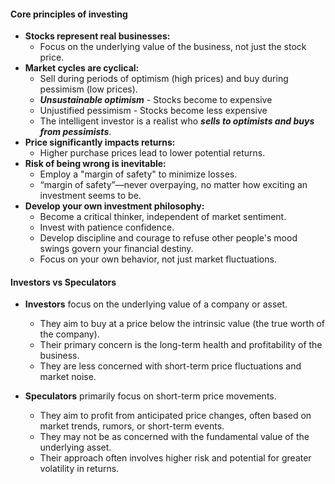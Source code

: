 #### Core principles of investing
- **Stocks represent real businesses:**
    - Focus on the underlying value of the business, not just the stock price.
- **Market cycles are cyclical:**
    - Sell during periods of optimism (high prices) and buy during pessimism (low prices).
    - ***Unsustainable optimism*** - Stocks become to expensive
    - Unjustified pessimism - Stocks become less expensive
    - The intelligent investor is a realist who ***sells to optimists and buys from pessimists***.
- **Price significantly impacts returns:**
    - Higher purchase prices lead to lower potential returns.
- **Risk of being wrong is inevitable:**
    - Employ a "margin of safety" to minimize losses.
    - “margin of safety”—never overpaying, no matter how exciting an investment seems to be.
- **Develop your own investment philosophy:**
    - Become a critical thinker, independent of market sentiment.
    - Invest with patience confidence.
    - Develop discipline and courage to refuse other people's mood swings govern your financial destiny.
    - Focus on your own behavior, not just market fluctuations.

#### Investors vs Speculators
- **Investors** focus on the underlying value of a company or asset.
    - They aim to buy at a price below the intrinsic value (the true worth of the company).
    - Their primary concern is the long-term health and profitability of the business.
    - They are less concerned with short-term price fluctuations and market noise.

- **Speculators** primarily focus on short-term price movements.
    - They aim to profit from anticipated price changes, often based on market trends, rumors, or short-term events.
    - They may not be as concerned with the fundamental value of the underlying asset.
    - Their approach often involves higher risk and potential for greater volatility in returns.